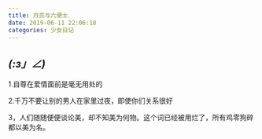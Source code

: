 ```yaml
---
title: 月亮与六便士
date: 2019-06-11 22:06:18
categories: 少女日记
---
```


## _(:з」∠)_

1.自尊在爱情面前是毫无用处的

2.千万不要让别的男人在家里过夜，即使你们关系很好

3，人们随随便便谈论美，却不知美为何物。这个词已经被用烂了，所有鸡零狗碎都以美为名。
